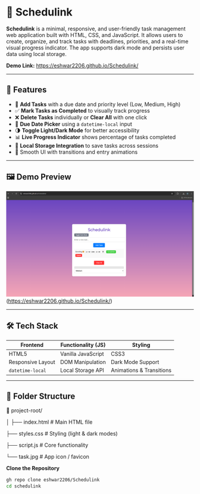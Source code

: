 # 📅 Schedulink

**Schedulink** is a minimal, responsive, and user-friendly task management web application built with HTML, CSS, and JavaScript. It allows users to create, organize, and track tasks with deadlines, priorities, and a real-time visual progress indicator. The app supports dark mode and persists user data using local storage.

**Demo Link:** 
https://eshwar2206.github.io/Schedulink/

---

## 🚀 Features

- 📝 **Add Tasks** with a due date and priority level (Low, Medium, High)
- ✅ **Mark Tasks as Completed** to visually track progress
- ❌ **Delete Tasks** individually or **Clear All** with one click
- 📅 **Due Date Picker** using a `datetime-local` input
- 🌗 **Toggle Light/Dark Mode** for better accessibility
- 📊 **Live Progress Indicator** shows percentage of tasks completed
- 💾 **Local Storage Integration** to save tasks across sessions
- 🎨 Smooth UI with transitions and entry animations

---

## 🖼️ Demo Preview

![Schedulink Screenshot](Preveiw.png) (https://eshwar2206.github.io/Schedulink/)

---

## 🛠️ Tech Stack

| Frontend        | Functionality (JS)     | Styling            |
|-----------------|------------------------|--------------------|
| HTML5           | Vanilla JavaScript     | CSS3               |
| Responsive Layout | DOM Manipulation     | Dark Mode Support  |
| `datetime-local` | Local Storage API      | Animations & Transitions |

---

## 🧩 Folder Structure

📁 project-root/

│
├── index.html # Main HTML file

├── styles.css # Styling (light & dark modes)

├── script.js # Core functionality

└── task.jpg # App icon / favicon

 **Clone the Repository**
   ```bash
   gh repo clone eshwar2206/Schedulink
   cd schedulink
